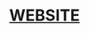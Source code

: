 <div align="center">
  <h1><a href="https://surgamingoninsulin.github.io/Minecraft-Modpacks" target="_blank">WEBSITE</a></h1>
</div>
